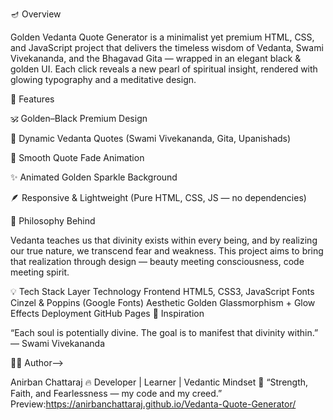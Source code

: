 🪔 Overview

Golden Vedanta Quote Generator is a minimalist yet premium HTML, CSS, and JavaScript project that delivers the timeless wisdom of Vedanta, Swami Vivekananda, and the Bhagavad Gita — wrapped in an elegant black & golden UI.
Each click reveals a new pearl of spiritual insight, rendered with glowing typography and a meditative design.

🎨 Features

🕉️ Golden–Black Premium Design 

💬 Dynamic Vedanta Quotes (Swami Vivekananda, Gita, Upanishads)

🌟 Smooth Quote Fade Animation

✨ Animated Golden Sparkle Background

🪶 Responsive & Lightweight (Pure HTML, CSS, JS — no dependencies)

🧠 Philosophy Behind

Vedanta teaches us that divinity exists within every being, and by realizing our true nature, we transcend fear and weakness.
This project aims to bring that realization through design — beauty meeting consciousness, code meeting spirit.

💡 Tech Stack
Layer	Technology
Frontend	HTML5, CSS3, JavaScript
Fonts	Cinzel & Poppins (Google Fonts)
Aesthetic	Golden Glassmorphism + Glow Effects
Deployment	GitHub Pages
💫 Inspiration

“Each soul is potentially divine. The goal is to manifest that divinity within.”
— Swami Vivekananda



👨‍💻 Author-->

 Anirban Chattaraj
🔥 Developer | Learner | Vedantic Mindset
📘 “Strength, Faith, and Fearlessness — my code and my creed.”
Preview:https://anirbanchattaraj.github.io/Vedanta-Quote-Generator/
